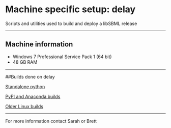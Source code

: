 # Machine specific setup: delay
Scripts and utilities used to build and deploy a libSBML release


----------
## Machine information

- Windows 7 Professional Service Pack 1 (64 bit)
- 48 GB RAM

--------

##Builds done on delay

[Standalone python](https://github.com/sbmlteam/libsbml-build-scripts/blob/delay/delay/python-create-standalone.md)

[PyPI and Anaconda builds](https://github.com/sbmlteam/libsbml-build-scripts/blob/delay/delay/build-python.md)

[Older Linux builds](https://github.com/sbmlteam/libsbml-build-scripts/blob/delay/delay/build-linux-vm.md)

-------
For more information contact Sarah or Brett
